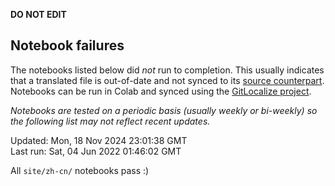 __DO NOT EDIT__

## Notebook failures

The notebooks listed below did *not* run to completion. This usually indicates
that a translated file is out-of-date and not synced to its
[source counterpart](../en-snapshot/). Notebooks can be run in Colab and synced
using the [GitLocalize project](https://gitlocalize.com/tensorflow/docs-l10n).

*Notebooks are tested on a periodic basis (usually weekly or bi-weekly) so the
following list may not reflect recent updates.*

Updated: Mon, 18 Nov 2024 23:01:38 GMT<br/>
Last run: Sat, 04 Jun 2022 01:46:02 GMT

All <code>site/zh-cn/</code> notebooks pass :)

